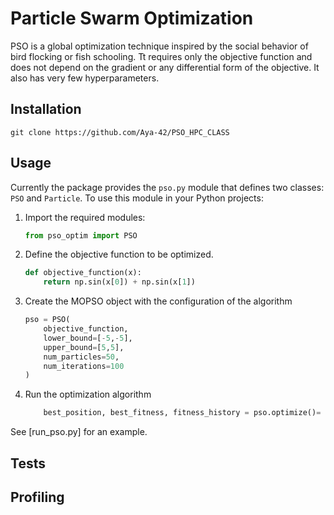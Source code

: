 # Particle Swarm Optimization
PSO is a global optimization technique inspired by the social behavior of bird flocking or fish schooling. Tt requires only the objective function and does not depend on the gradient or any differential form of the objective.  It also has very few hyperparameters.

  ## Installation
```
git clone https://github.com/Aya-42/PSO_HPC_CLASS
```

## Usage

Currently the package provides the `pso.py` module that defines two classes: `PSO` and `Particle`. To use this module in your Python projects:

1. Import the required modules:
   
   ```python
   from pso_optim import PSO
   ```

2. Define the objective function to be optimized.
   
   ```python
   def objective_function(x):
       return np.sin(x[0]) + np.sin(x[1])
   ```

3. Create the MOPSO object with the configuration of the algorithm
   
   ```python
   pso = PSO(
       objective_function,
       lower_bound=[-5,-5],
       upper_bound=[5,5],
       num_particles=50,
       num_iterations=100
   )
   ```

4. Run the optimization algorithm
   
   ```python
       best_position, best_fitness, fitness_history = pso.optimize()= pso.optimize()
   ```

See [run_pso.py] for an example.

## Tests
## Profiling
